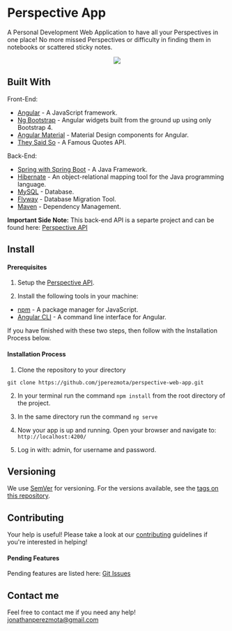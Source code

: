 # Perspective App

A Personal Development Web Application to have all your Perspectives in one place! No more missed Perspectives or difficulty in finding them in notebooks or scattered sticky notes.

<p align="center">
    <img src="https://i.postimg.cc/8zTwMsN6/responsive-mockup.png" />             
</p>

## Built With

Front-End:

* [Angular](https://angular.io/) - A JavaScript framework.
* [Ng Bootstrap](https://ng-bootstrap.github.io/#/home) - Angular widgets built from the ground up using only Bootstrap 4.
* [Angular Material](https://material.angular.io/) - Material Design components for Angular.
* [They Said So](https://theysaidso.com/api/) - A Famous Quotes API.

Back-End:

* [Spring with Spring Boot](https://spring.io/projects/spring-boot) - A Java Framework.
* [Hibernate](https://hibernate.org/) - An object-relational mapping tool for the Java programming language.
* [MySQL](https://www.mysql.com/) - Database.
* [Flyway](https://flywaydb.org/) - Database Migration Tool.
* [Maven](https://maven.apache.org/) - Dependency Management.

**Important Side Note:** This back-end API is a separte project and can be found here: [Perspective API](https://github.com/jperezmota/perspective-api)

## Install
#### Prerequisites

1. Setup the [Perspective API](https://github.com/jperezmota/perspective-web-app).

2. Install the following tools in your machine:

* [npm](https://www.npmjs.com) - A package manager for JavaScript.
* [Angular CLI](https://cli.angular.io/) - A command line interface for Angular.

If you have finished with these two steps, then follow with the Installation Process below.

#### Installation Process

1. Clone the repository to your directory
```
git clone https://github.com/jperezmota/perspective-web-app.git
```
2. In your terminal run the command ```npm install``` from the root directory of the project.

3. In the same directory run the command ```ng serve```

4. Now your app is up and running. Open your browser and navigate to: ```http://localhost:4200/```

5. Log in with: admin, for username and password.

## Versioning

We use [SemVer](http://semver.org/) for versioning. For the versions available, see the [tags on this repository](https://github.com/jperezmota/perspective-web-app/tags).

## Contributing

Your help is useful! Please take a look at our [contributing](https://github.com/jperezmota/WSellFiliates/CONTRIBUTING.md) guidelines if you're interested in helping!

#### Pending Features

Pending features are listed here: [Git Issues](https://github.com/jperezmota/perspective-web-app/issues)

## Contact me

Feel free to contact me if you need any help! jonathanperezmota@gmail.com
